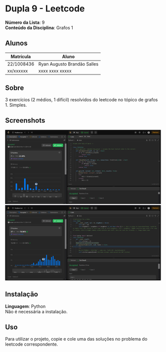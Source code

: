 # Dupla 9 - Leetcode

**Número da Lista**: 9<br>
**Conteúdo da Disciplina**: Grafos 1<br>

## Alunos
|Matrícula | Aluno |
| -- | -- |
| 22/1008436  |  Ryan Augusto Brandão Salles |
| xx/xxxxxx  |  xxxx xxxx xxxxx |

## Sobre 
3 exercícios (2 médios, 1 difícil) resolvidos do leetcode no tópico de grafos 1. Simples.

## Screenshots
![code 332](https://raw.githubusercontent.com/projeto-de-algoritmos-2024/Grafos1_Dupla9_LeetCode/refs/heads/master/pictures/rodando332.png)
![code 133](https://raw.githubusercontent.com/projeto-de-algoritmos-2024/Grafos1_Dupla9_LeetCode/refs/heads/master/pictures/rodando133.png) 

## Instalação 
**Linguagem**: Python<br>
Não é necessária a instalação.

## Uso 
Para utilizar o projeto, copie e cole uma das soluções no problema do leetcode correspondente.




